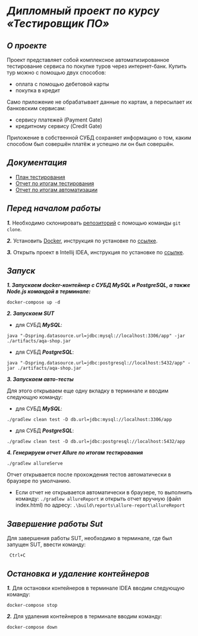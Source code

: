 # ***Дипломный проект по курсу «Тестировщик ПО»***
## ***О проекте***

Проект представляет собой комплексное автоматизированное тестирование сервиса по покупке туров через интернет-банк. Купить тур можно с помощью двух способов:

- оплата с помощью дебетовой карты
- покупка в кредит

Само приложение не обрабатывает данные по картам, а пересылает их банковским сервисам:

- сервису платежей (Payment Gate)
- кредитному сервису (Credit Gate)

Приложение в собственной СУБД сохраняет информацию о том, каким способом был совершён платёж и успешно ли он был совершён.

## ***Документация***
- [План  тестирования](https://github.com/Ihtiyar91/DiplomProject/blob/f23e12621ea69a718f65f66185e18453c9cdeead/Plan.md)
- [Отчет по итогам тестирования](https://github.com/Ihtiyar91/DiplomProject/blob/aef6ad9c52ca006c8e86eff7b759f07ddb20f551/Report.md)
- [Отчет по итогам автоматизации]()

## ***Перед началом работы***
***1.*** Необходимо склонировать [репозиторий](https://github.com/Yana-85/QA-Diploma) с помощью команды `git clone`.

***2.*** Установить [Docker](https://www.docker.com/), инструкция по установке по [ссылке](https://github.com/netology-code/aqa-homeworks/blob/master/docker/installation.md).

***3.*** Открыть проект в Intellij IDEA, инструкция по установке по [ссылке](https://github.com/netology-code/javaqa-homeworks/blob/master/intro/idea.md).
## ***Запуск***
***1. Запускаем docker-контейнер с СУБД MySQL и PostgreSQL, а также Node.js командой в терминале:***
```
docker-compose up -d
```
***2. Запускаем SUT***

- для СУБД ***MySQL***:
```
java "-Dspring.datasource.url=jdbc:mysql://localhost:3306/app" -jar ./artifacts/aqa-shop.jar
```
- для СУБД ***PostgreSQL***:
```
java "-Dspring.datasource.url=jdbc:postgresql://localhost:5432/app" -jar ./artifacts/aqa-shop.jar
```

***3. Запускаем авто-тесты***

Для этого открываем еще одну вкладку в терминале и вводим следующую команду:

- для СУБД ***MySQL***:

```
./gradlew clean test -D db.url=jdbc:mysql://localhost:3306/app
```

- для СУБД ***PostgreSQL***:

```
./gradlew clean test -D db.url=jdbc:postgresql://localhost:5432/app
```
***4. Генерируем отчет Allure по итогам тестирования***
```
./gradlew allureServe
```
Отчет открывается после прохождения тестов автоматически в браузере по умолчанию.
* Если отчет не открывается автоматически в браузере, то выполнить команду: ```./gradlew allureReport``` и открыть отчет вручную (файл index.html) по адресу: ```.\build\reports\allure-report\allureReport```

## ***Завершение работы Sut***
Для завершения работы SUT, необходимо в терминале, где был запущен SUT, ввести команду:
```
 Ctrl+C
```
## ***Остановка и удаление контейнеров***
***1.*** Для остановки контейнеров в терминале IDEA вводим следующую команду:
```
docker-compose stop
``` 
***2.*** Для удаления контейнеров в терминале вводим команду:
```
docker-compose down
``` 

